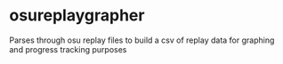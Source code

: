 # osureplaygrapher

Parses through osu replay files to build a csv of replay data for graphing and progress tracking purposes